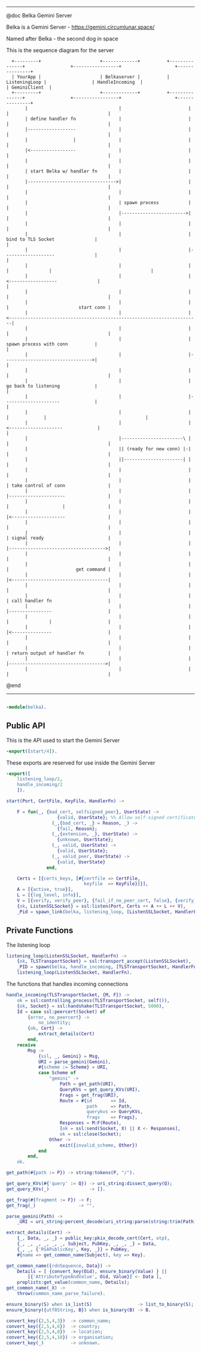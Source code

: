 -------------------------------------------------------------------

 @doc Belka Gemini Server

 Belka is a Gemini Server - https://gemini.circumlunar.space/

 Named after Belka - the second dog in space

 This is the sequence diagram for the server

      +---------+                      +-------------+          +---------------+                 +-----------------+                    +---------------+
      | YourApp |                      | Belkaserver |          | ListeningLoop |                 | HandleIncoming  |                    | GeminiClient  |
      +---------+                      +-------------+          +---------------+                 +-----------------+                    +---------------+
           |                                  |                         |                                  |                                     |
           | define handler fn                |                         |                                  |                                     |
           |------------------                |                         |                                  |                                     |
           |                 |                |                         |                                  |                                     |
           |<-----------------                |                         |                                  |                                     |
           |                                  |                         |                                  |                                     |
           | start Belka w/ handler fn        |                         |                                  |                                     |
           |--------------------------------->|                         |                                  |                                     |
           |                                  |                         |                                  |                                     |
           |                                  | spawn process           |                                  |                                     |
           |                                  |------------------------>|                                  |                                     |
           |                                  |                         |                                  |                                     |
           |                                  |                         | bind to TLS Socket               |                                     |
           |                                  |                         |-------------------               |                                     |
           |                                  |                         |                  |               |                                     |
           |                                  |                         |<------------------               |                                     |
           |                                  |                         |                                  |                                     |
           |                                  |                         |                                  |                          start conn |
           |                                  |                         |<-----------------------------------------------------------------------|
           |                                  |                         |                                  |                                     |
           |                                  |                         | spawn process with conn          |                                     |
           |                                  |                         |--------------------------------->|                                     |
           |                                  |                         |                                  |                                     |
           |                                  |                         | go back to listening             |                                     |
           |                                  |                         |---------------------             |                                     |
           |                                  |                         |                    |             |                                     |
           |                                  |                         |<--------------------             |                                     |
           |                                  |-----------------------\ |                                  |                                     |
           |                                  || (ready for new conn) |-|                                  |                                     |
           |                                  ||----------------------| |                                  |                                     |
           |                                  |                         |                                  |                                     |
           |                                  |                         |                                  | take control of conn                |
           |                                  |                         |                                  |---------------------                |
           |                                  |                         |                                  |                    |                |
           |                                  |                         |                                  |<--------------------                |
           |                                  |                         |                                  |                                     |
           |                                  |                         |                                  | signal ready                        |
           |                                  |                         |                                  |------------------------------------>|
           |                                  |                         |                                  |                                     |
           |                                  |                         |                                  |                         get command |
           |                                  |                         |                                  |<------------------------------------|
           |                                  |                         |                                  |                                     |
           |                                  |                         |                                  | call handler fn                     |
           |                                  |                         |                                  |----------------                     |
           |                                  |                         |                                  |               |                     |
           |                                  |                         |                                  |<---------------                     |
           |                                  |                         |                                  |                                     |
           |                                  |                         |                                  | return output of handler fn         |
           |                                  |                         |                                  |------------------------------------>|
           |                                  |                         |                                  |                                     |

 @end

-------------------------------------------------------------------

```erlang

-module(belka).

```

 ## Public API

 This is the API used to start the Gemini Server

```erlang
-export([start/4]).

```

 These exports are reserved for use inside the Gemini Server

```erlang
-export([
    listening_loop/2,
    handle_incoming/2
    ]).

start(Port, CertFile, KeyFile, HandlerFn) ->

    F = fun(_, {bad_cert, selfsigned_peer}, UserState) ->
                   {valid, UserState}; %% Allow self-signed certificates
                 (_,{bad_cert, _} = Reason, _) ->
                   {fail, Reason};
                 (_,{extension, _}, UserState) ->
                   {unknown, UserState};
                 (_, valid, UserState) ->
                   {valid, UserState};
                 (_, valid_peer, UserState) ->
                   {valid, UserState}
               end,

    Certs = [{certs_keys, [#{certfile => CertFile,
                             keyfile  => KeyFile}]}],
    A = [{active, true}],
    L = [{log_level, info}],
    V = [{verify, verify_peer}, {fail_if_no_peer_cert, false}, {verify_fun, {F, []}}],
    {ok, ListenSSLSocket} = ssl:listen(Port, Certs ++ A ++ L ++ V),
    _Pid = spawn_link(belka, listening_loop, [ListenSSLSocket, HandlerFn]).

```

 ## Private Functions

 The listening loop

```erlang
listening_loop(ListenSSLSocket, HandlerFn) ->
    {ok, TLSTransportSocket} = ssl:transport_accept(ListenSSLSocket),
    _PID = spawn(belka, handle_incoming, [TLSTransportSocket, HandlerFn]),
    listening_loop(ListenSSLSocket, HandlerFn).

```

 The functions that handles incoming connections

```erlang
handle_incoming(TLSTransportSocket, {M, F}) ->
    ok = ssl:controlling_process(TLSTransportSocket, self()),
    {ok, Socket} = ssl:handshake(TLSTransportSocket, 5000),
    Id = case ssl:peercert(Socket) of
        {error, no_peercert} ->
            no_identity;
        {ok, Cert} ->
            extract_details(Cert)
        end,
    receive
        Msg ->
            {ssl, _, Gemini} = Msg,
            URI = parse_gemini(Gemini),
            #{scheme := Scheme} = URI,
            case Scheme of
                "gemini" ->
                    Path = get_path(URI),
                    QueryKVs = get_query_KVs(URI),
                    Frags = get_frag(URI),
                    Route = #{id       => Id,
                              path     => Path,
                              querykvs => QueryKVs,
                              frags    => Frags},
                    Responses = M:F(Route),
				    [ok = ssl:send(Socket, X) || X <- Responses],
				    ok = ssl:close(Socket);
                Other ->
                    exit({invalid_scheme, Other})
            end
        end,
    ok.

get_path(#{path := P}) -> string:tokens(P, "/").

get_query_KVs(#{'query' := Q}) -> uri_string:dissect_query(Q);
get_query_KVs(_)               -> [].

get_frag(#{fragment := F}) -> F;
get_frag(_)                -> "".

parse_gemini(Path) ->
    _URI = uri_string:percent_decode(uri_string:parse(string:trim(Path))).

extract_details(Cert) ->
    {_, Data, _, _} = public_key:pkix_decode_cert(Cert, otp),
    {_, _, _, _, _, _, Subject, PubKey, _, _, _} = Data,
    {_, _, {'RSAPublicKey', Key, _}} = PubKey,
    #{name => get_common_name(Subject), key => Key}.

get_common_name({rdnSequence, Data}) ->
    Details = [ {convert_key(Oid), ensure_binary(Value) } ||
        [{'AttributeTypeAndValue', Oid, Value}] <- Data ],
    proplists:get_value(common_name, Details);
get_common_name(_X) ->
    throw(common_name_parse_failure).

ensure_binary(S) when is_list(S)                 -> list_to_binary(S);
ensure_binary({utf8String, B}) when is_binary(B) -> B.

convert_key({2,5,4,3})  -> common_name;
convert_key({2,5,4,6})  -> country;
convert_key({2,5,4,8})  -> location;
convert_key({2,5,4,10}) -> organisation;
convert_key(_)          -> unknown.


```
